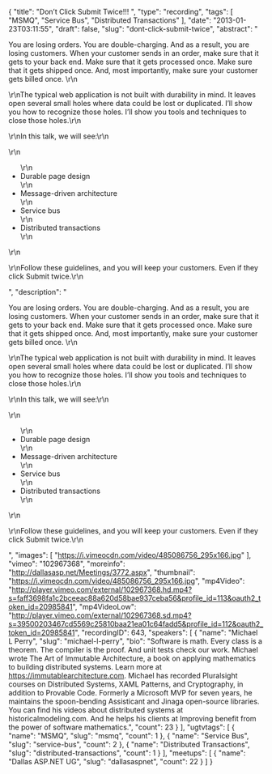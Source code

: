 {
  "title": "Don’t Click Submit Twice!!! ",
  "type": "recording",
  "tags": [
    "MSMQ",
    "Service Bus",
    "Distributed Transactions"
  ],
  "date": "2013-01-23T03:11:55",
  "draft": false,
  "slug": "dont-click-submit-twice",
  "abstract": "<p>You are losing orders. You are double-charging. And as a result, you are losing customers. When your customer sends in an order, make sure that it gets to your back end. Make sure that it gets processed once. Make sure that it gets shipped once. And, most importantly, make sure your customer gets billed once. \r\n</p><p> \r\nThe typical web application is not built with durability in mind. It leaves open several small holes where data could be lost or duplicated. I’ll show you how to recognize those holes. I’ll show you tools and techniques to close those holes.\r\n</p><p> \r\nIn this talk, we will see:\r\n</p>\r\n<ul>\r\n<li>Durable page design</li>\r\n<li>Message-driven architecture</li>\r\n<li>Service bus</li>\r\n<li>Distributed transactions</li>\r\n</ul>\r\n<p> \r\nFollow these guidelines, and you will keep your customers. Even if they click Submit twice.\r\n</p>",
  "description": "<p>You are losing orders. You are double-charging. And as a result, you are losing customers. When your customer sends in an order, make sure that it gets to your back end. Make sure that it gets processed once. Make sure that it gets shipped once. And, most importantly, make sure your customer gets billed once. \r\n</p><p> \r\nThe typical web application is not built with durability in mind. It leaves open several small holes where data could be lost or duplicated. I’ll show you how to recognize those holes. I’ll show you tools and techniques to close those holes.\r\n</p><p> \r\nIn this talk, we will see:\r\n</p>\r\n<ul>\r\n<li>Durable page design</li>\r\n<li>Message-driven architecture</li>\r\n<li>Service bus</li>\r\n<li>Distributed transactions</li>\r\n</ul>\r\n<p> \r\nFollow these guidelines, and you will keep your customers. Even if they click Submit twice.\r\n</p>",
  "images": [
    "https://i.vimeocdn.com/video/485086756_295x166.jpg"
  ],
  "vimeo": "102967368",
  "moreinfo": "http://dallasasp.net/Meetings/3772.aspx",
  "thumbnail": "https://i.vimeocdn.com/video/485086756_295x166.jpg",
  "mp4Video": "http://player.vimeo.com/external/102967368.hd.mp4?s=faff3698fa1c2bceeac88a620d58bae937ceba56&profile_id=113&oauth2_token_id=20985841",
  "mp4VideoLow": "http://player.vimeo.com/external/102967368.sd.mp4?s=39500203467cd5569c25810baa21ea01c64fadd5&profile_id=112&oauth2_token_id=20985841",
  "recordingID": 643,
  "speakers": [
    {
      "name": "Michael L Perry",
      "slug": "michael-l-perry",
      "bio": "Software is math. Every class is a theorem. The compiler is the proof. And unit tests check our work. Michael wrote The Art of Immutable Architecture, a book on applying mathematics to building distributed systems. Learn more at https://immutablearchitecture.com. Michael has recorded Pluralsight courses on Distributed Systems, XAML Patterns, and Cryptography, in addition to Provable Code. Formerly a Microsoft MVP for seven years, he maintains the spoon-bending Assisticant and Jinaga open-source libraries. You can find his videos about distributed systems at historicalmodeling.com. And he helps his clients at Improving benefit from the power of software mathematics.",
      "count": 23
    }
  ],
  "ugtvtags": [
    {
      "name": "MSMQ",
      "slug": "msmq",
      "count": 1
    },
    {
      "name": "Service Bus",
      "slug": "service-bus",
      "count": 2
    },
    {
      "name": "Distributed Transactions",
      "slug": "distributed-transactions",
      "count": 1
    }
  ],
  "meetups": [
    {
      "name": "Dallas ASP.NET UG",
      "slug": "dallasaspnet",
      "count": 22
    }
  ]
}